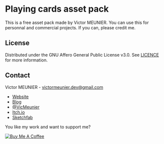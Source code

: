 # Playing cards asset pack

This is a free asset pack made by Victor MEUNIER. You can use this for personnal and commercial projects. 
If you can, please credit me.

<!-- LICENSE -->
## License

Distributed under the GNU Affero General Public License v3.0. See [LICENCE](LICENCE) for more information.

<!-- CONTACT -->
## Contact

Victor MEUNIER - victormeunier.dev@gmail.com

- [Website](https://www.victormeunier.com)
- [Blog](https://blog.victormeunier.com)
- [@VicMeunier](https://twitter.com/VicMeunier)
- [Itch.io](https://mreliptik.itch.io/)
- [Sketchfab](https://sketchfab.com/mreliptik)


You like my work and want to support me? 

<a href="https://www.buymeacoffee.com/mreliptik" target="_blank"><img src="https://bmc-cdn.nyc3.digitaloceanspaces.com/BMC-button-images/custom_images/orange_img.png" alt="Buy Me A Coffee" style="height: auto !important;width: auto !important;" ></a>

